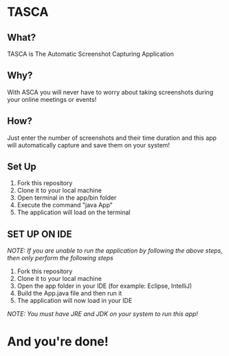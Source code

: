 # TASCA

## What?
TASCA is The Automatic Screenshot Capturing Application 

## Why?
With ASCA you will never have to worry about taking screenshots during your online meetings or events! 

## How?
Just enter the number of screenshots and their time duration and this app will automatically capture and save them on your system!

## Set Up

1. Fork this repository
2. Clone it to your local machine
3. Open terminal in the app/bin folder
4. Execute the command "java App" 
6. The application will load on the terminal

## SET UP ON IDE
*NOTE: If you are unable to run the application by following the above steps, then only perform the following steps*

1. Fork this repository
2. Clone it to your local machine
3. Open the app folder in your IDE (for example: Eclipse, IntelliJ)
4. Build the App.java file and then run it
5. The application will now load in your IDE

*NOTE: You must have JRE and JDK on your system to run this app!*

# And you're done!
